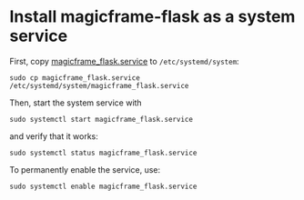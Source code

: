 # Install magicframe-flask as a system service

First, copy [magicframe_flask.service](./magicframe_flask.service) to `/etc/systemd/system`:
```
sudo cp magicframe_flask.service /etc/systemd/system/magicframe_flask.service
```

Then, start the system service with
```
sudo systemctl start magicframe_flask.service
```
and verify that it works:
```
sudo systemctl status magicframe_flask.service
```

To permanently enable the service, use:
```
sudo systemctl enable magicframe_flask.service
```

